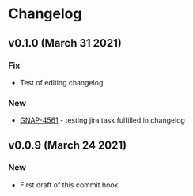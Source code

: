 # Changelog

## v0.1.0 (March 31 2021)

### Fix

* Test of editing changelog
### New

* [GNAP-4561](https://jira.intranet.roche.com/jira/browse/GNAP-4561) - testing jira task fulfilled in changelog

## v0.0.9 (March 24 2021)

### New

* First draft of this commit hook

